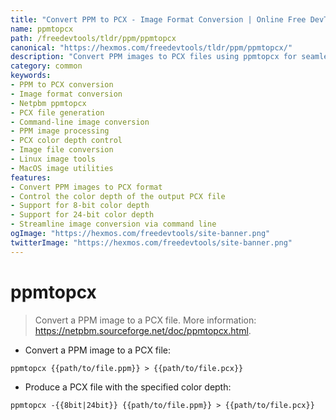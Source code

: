 ```yaml
---
title: "Convert PPM to PCX - Image Format Conversion | Online Free DevTools by Hexmos"
name: ppmtopcx
path: /freedevtools/tldr/ppm/ppmtopcx
canonical: "https://hexmos.com/freedevtools/tldr/ppm/ppmtopcx/"
description: "Convert PPM images to PCX files using ppmtopcx for seamless image format conversion. Control color depth and ensure compatibility. Free online tool, no registration required."
category: common
keywords:
- PPM to PCX conversion
- Image format conversion
- Netpbm ppmtopcx
- PCX file generation
- Command-line image conversion
- PPM image processing
- PCX color depth control
- Image file conversion
- Linux image tools
- MacOS image utilities
features:
- Convert PPM images to PCX format
- Control the color depth of the output PCX file
- Support for 8-bit color depth
- Support for 24-bit color depth
- Streamline image conversion via command line
ogImage: "https://hexmos.com/freedevtools/site-banner.png"
twitterImage: "https://hexmos.com/freedevtools/site-banner.png"
---
```


# ppmtopcx

> Convert a PPM image to a PCX file.
> More information: <https://netpbm.sourceforge.net/doc/ppmtopcx.html>.

- Convert a PPM image to a PCX file:

`ppmtopcx {{path/to/file.ppm}} > {{path/to/file.pcx}}`

- Produce a PCX file with the specified color depth:

`ppmtopcx -{{8bit|24bit}} {{path/to/file.ppm}} > {{path/to/file.pcx}}`
